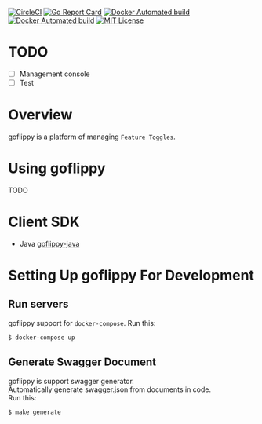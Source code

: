 [![CircleCI](https://circleci.com/gh/neko-neko/goflippy/tree/master.svg?style=shield&circle-token=b4e94e627c67fd9ab598b4b5124e98a65fb816ea)](https://circleci.com/gh/neko-neko/goflippy/tree/master)
[![Go Report Card](https://goreportcard.com/badge/github.com/neko-neko/goflippy)](https://goreportcard.com/report/github.com/neko-neko/goflippy)
[![Docker Automated build](https://img.shields.io/docker/automated/nekoneko/goflippy-api.svg)](https://hub.docker.com/r/nekoneko/goflippy-api/)
[![Docker Automated build](https://img.shields.io/docker/automated/nekoneko/goflippy-admin.svg)](https://hub.docker.com/r/nekoneko/goflippy-admin/)
[![MIT License](https://img.shields.io/badge/license-MIT-blue.svg?style=flat)](LICENSE)

# TODO
- [ ] Management console
- [ ] Test

# Overview
goflippy is a platform of managing `Feature Toggles`.

# Using goflippy
TODO

# Client SDK
- Java [goflippy-java](https://github.com/neko-neko/goflippy-java)

# Setting Up goflippy For Development
## Run servers
goflippy support for `docker-compose`.
Run this:

```bash
$ docker-compose up
```

## Generate Swagger Document
goflippy is support swagger generator.  
Automatically generate swagger.json from documents in code.  
Run this:

```bash
$ make generate
```
